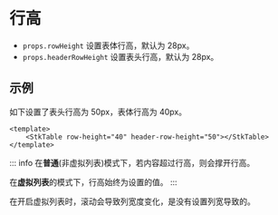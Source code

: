 # 行高

* `props.rowHeight` 设置表体行高，默认为 28px。
* `props.headerRowHeight` 设置表头行高，默认为 28px。

## 示例
如下设置了表头行高为 50px，表体行高为 40px。
```vue
<template>
    <StkTable row-height="40" header-row-height="50"></StkTable>
</template>
```
::: info
在**普通**(非虚拟列表)模式下，若内容超过行高，则会撑开行高。

在**虚拟列表**的模式下，行高始终为设置的值。
:::

<demo vue="basic/row-height/RowHeight.vue"></demo>

在开启虚拟列表时，滚动会导致列宽度变化，是没有设置列宽导致的。
